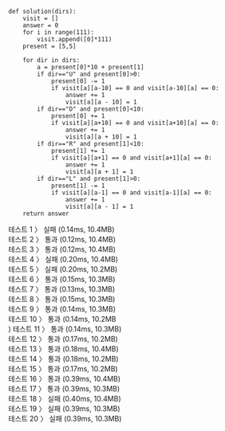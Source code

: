 ```
def solution(dirs):
    visit = []
    answer = 0
    for i in range(111):
        visit.append([0]*111)
    present = [5,5]

    for dir in dirs:
        a = present[0]*10 + present[1]
        if dir=="U" and present[0]>0:
            present[0] -= 1
            if visit[a][a-10] == 0 and visit[a-10][a] == 0:
                answer += 1
                visit[a][a - 10] = 1
        if dir=="D" and present[0]<10:
            present[0] += 1
            if visit[a][a+10] == 0 and visit[a+10][a] == 0:
                answer += 1
                visit[a][a + 10] = 1
        if dir=="R" and present[1]<10:
            present[1] += 1
            if visit[a][a+1] == 0 and visit[a+1][a] == 0:
                answer += 1
                visit[a][a + 1] = 1
        if dir=="L" and present[1]>0:
            present[1] -= 1
            if visit[a][a-1] == 0 and visit[a-1][a] == 0:
                answer += 1
                visit[a][a - 1] = 1
    return answer
```
테스트 1 〉	실패 (0.14ms, 10.4MB)<br>
테스트 2 〉	통과 (0.12ms, 10.4MB)<br>
테스트 3 〉	통과 (0.12ms, 10.4MB)<br>
테스트 4 〉	실패 (0.20ms, 10.4MB)<br>
테스트 5 〉	실패 (0.20ms, 10.2MB)<br>
테스트 6 〉	통과 (0.15ms, 10.3MB)<br>
테스트 7 〉	통과 (0.13ms, 10.3MB)<br>
테스트 8 〉	통과 (0.15ms, 10.3MB)<br>
테스트 9 〉	통과 (0.14ms, 10.3MB)<br>
테스트 10 〉	통과 (0.14ms, 10.2MB<br>)
테스트 11 〉	통과 (0.14ms, 10.3MB)<br>
테스트 12 〉	통과 (0.17ms, 10.2MB)<br>
테스트 13 〉	통과 (0.18ms, 10.4MB)<br>
테스트 14 〉	통과 (0.18ms, 10.2MB)<br>
테스트 15 〉	통과 (0.17ms, 10.2MB)<br>
테스트 16 〉	통과 (0.39ms, 10.4MB)<br>
테스트 17 〉	통과 (0.39ms, 10.3MB)<br>
테스트 18 〉	실패 (0.40ms, 10.4MB)<br>
테스트 19 〉	실패 (0.39ms, 10.3MB)<br>
테스트 20 〉	실패 (0.39ms, 10.3MB)<br>
